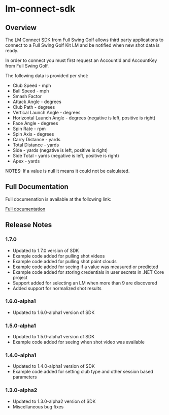 # lm-connect-sdk

## Overview

The LM Connect SDK from Full Swing Golf allows third party applications to connect to a Full Swing Golf Kit LM and be notified when new shot data is ready.

In order to connect you must first request an AccountId and AccountKey from Full Swing Golf.

The following data is provided per shot:
* Club Speed - mph 
* Ball Speed - mph 
* Smash Factor 
* Attack Angle - degrees 
* Club Path - degrees 
* Vertical Launch Angle - degrees 
* Horizontal Launch Angle - degrees (negative is left, positive is right) 
* Face Angle - degrees 
* Spin Rate - rpm 
* Spin Axis - degrees 
* Carry Distance - yards 
* Total Distance - yards 
* Side - yards (negative is left, positive is right) 
* Side Total - yards (negative is left, positive is right) 
* Apex - yards 

NOTES: If a value is null it means it could not be calculated.

## Full Documentation

Full documenation is available at the following link:

[Full documentation](https://fsglm.z19.web.core.windows.net/sdk-api-documentation/)

## Release Notes

### 1.7.0

* Updated to 1.7.0 version of SDK
* Example code added for pulling shot videos
* Example code added for pulling shot point clouds
* Example code added for seeing if a value was measured or predicted
* Example code added for storing credentials in user secrets in .NET Core project
* Support added for selecting an LM when more than 9 are discovered
* Added support for normalized shot results

### 1.6.0-alpha1

* Updated to 1.6.0-alpha1 version of SDK

### 1.5.0-alpha1

* Updated to 1.5.0-alpha1 version of SDK
* Example code added for seeing when shot video was available

### 1.4.0-alpha1

* Updated to 1.4.0-alpha1 version of SDK
* Example code added for setting club type and other session based parameters

### 1.3.0-alpha2

* Updated to 1.3.0-alpha2 version of SDK
* Miscellaneous bug fixes